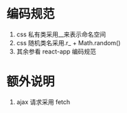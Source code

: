 # 编码规范
1. css 私有类采用__来表示命名空间
2. css 随机类名采用.r_ + Math.random()
3. 其余参看 react-app 编码规范

# 额外说明
1. ajax 请求采用 fetch
